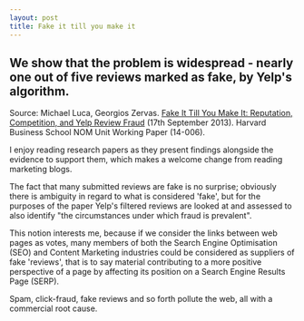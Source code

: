```yaml
---
layout: post
title: Fake it till you make it
---
```


## We show that the problem is widespread - nearly one out of five reviews marked as fake, by Yelp's algorithm.

Source: Michael Luca, Georgios Zervas. [Fake It Till You Make It: Reputation, Competition, and Yelp Review Fraud](http://people.hbs.edu/mluca/FakeItTillYouMakeIt.pdf) (17th September 2013). Harvard Business School NOM Unit Working Paper (14-006).

I enjoy reading research papers as they present findings alongside the evidence to support them, which makes a welcome change from reading marketing blogs.

The fact that many submitted reviews are fake is no surprise; obviously there is ambiguity in regard to what is considered 'fake', but for the purposes of the paper Yelp's filtered reviews are looked at and assessed to also identify "the circumstances under which fraud is prevalent".

This notion interests me, because if we consider the links between web pages as votes, many members of both the Search Engine Optimisation (SEO) and Content Marketing industries could be considered as suppliers of fake 'reviews', that is to say material contributing to a more positive perspective of a page by affecting its position on a Search Engine Results Page (SERP).

Spam, click-fraud, fake reviews and so forth pollute the web, all with a commercial root cause.